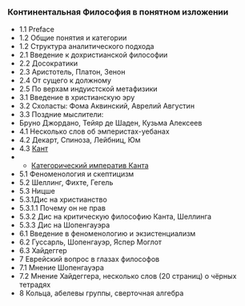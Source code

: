 ### Континентальная Философия в понятном изложении

- 1.1 Preface
- 1.2 Общие понятия и категории
- 1.2 Структура аналитического подхода
- 2.1 Введение к дохристианской философии
- 2.2 Досократики
- 2.3 Аристотель, Платон, Зенон
- 2.4 От сущего к должному
- 2.5 По верхам индуистской метафизики
- 3.1 Введение в христианскую эру
- 3.2 Схоласты: Фома Аквинский, Аврелий Августин
- 3.3 Поздние мыслители:
- Бруно Джордано, Тейяр де Шаден, Кузьма Алексеев
- 4.1 Несколько слов об эмперистах-уебанах
- 4.2 Декарт, Спиноза, Лейбниц, Юм
- 4.3 [Кант](./pages/Кант/Введение.md)
- - [Категорический императив Канта](./pages/Кант/Категорический_императив_Канта.nd)
- 5.1 Феноменология и скептицизм
- 5.2 Шеллинг, Фихте, Гегель
- 5.3 Ницше
- 5.3.1Дис на христианство
- 5.3.1.1 Почему он не прав
- 5.3.2 Дис на критическую философию Канта, Шеллинга
- 5.3.3 Дис на Шопенгауэра
- 6.1 Введение в феноменологию и экзистенциализм
- 6.2 Гуссарль, Шопенгауэр, Яспер Моглот
- 6.3 Хайдеггер
- 7 Еврейский вопрос в глазах философов
- 7.1 Мнение Шопенгауэра
- 7.2 Мнение Хайдеггера, несколько слов (20 страниц) о чëрных тетрадях
- 8 Кольца, абелевы группы, сверточная алгебра
